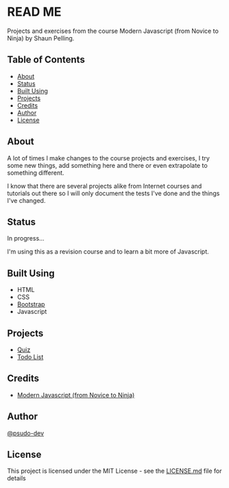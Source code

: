 # READ ME

Projects and exercises from the course Modern Javascript (from Novice to Ninja) by Shaun Pelling.

## Table of Contents

- [About](#about)
- [Status](#status)
- [Built Using](#built_using)
- [Projects](#projects)
- [Credits](#credits)
- [Author](#author)
- [License](#license)

## About <a name = "about"></a>

A lot of times I make changes to the course projects and exercises, I try some new things, add something here and there or even extrapolate to something different.

I know that there are several projects alike from Internet courses and tutorials out there so I will only document the tests I've done and the things I've changed.

## Status <a name = "status"></a>

In progress...

I'm using this as a revision course and to learn a bit more of Javascript.

## Built Using <a name = "built_using"></a>

- HTML
- CSS
- [Bootstrap](https://getbootstrap.com/)
- Javascript

## Projects <a name = "projects"></a>

- [Quiz](./quiz/)
- [Todo List](./todo-list)

## Credits <a name = "credits"></a>

- [Modern Javascript (from Novice to Ninja)](https://www.udemy.com/course/modern-javascript-from-novice-to-ninja/)

## Author <a name = "author"></a>

[@psudo-dev](https://github.com/psudo-dev)

## License <a name = "license"></a>

This project is licensed under the MIT License - see the [LICENSE.md](./LICENSE.md) file for details
